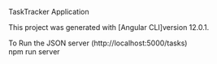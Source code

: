 TaskTracker Application


This project was generated with [Angular CLI]version 12.0.1.

To Run the JSON server (http://localhost:5000/tasks)  
npm run server

